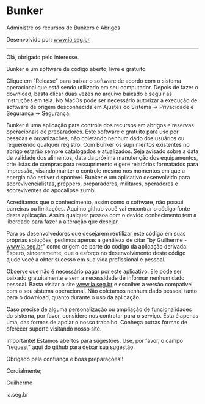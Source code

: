 # Bunker
Administre os recursos de Bunkers e Abrigos

Desenvolvido por: www.ia.seg.br

---------------------------------

Olá, obrigado pelo interesse.

Bunker é um software de código aberto, livre e gratuito.

Clique em "Release" para baixar o software de acordo com o sistema operacional que está sendo utilizado em seu computador. Depois de fazer o download, basta clicar duas vezes no arquivo baixado e seguir as instruções em tela. No MacOs pode ser necessário autorizar a execução de software de origem desconhecida em Ajustes do Sistema -> Privacidade e Segurança -> Segurança.

Bunker é uma aplicação para controle dos recursos em abrigos e reservas operacionais de preparadores. Este software é gratuito para uso por pessoas e organizações, não coletando nenhum dado dos usuários ou requerendo qualquer registro. Com Bunker os suprimentos existentes no abrigo estarão sempre catalogados e atualizados. Seja avisado sobre a data de validade dos alimentos, data da próxima manutenção dos equipamentos, crie listas de compras para ressuprimento e gere relatórios formatados para impressão, visando manter o controle mesmo nos momentos em que a energia não estiver disponível. Bunker é um aplicativo desenvolvido para sobrevivencialistas, preppers, preparadores, militares, operadores e sobreviventes do apocalipse zumbi. 


Acreditamos que o conhecimento, assim como o software, não possui barreiras ou limitações. Aqui no github você vai encontrar o código fonte desta aplicação. Assim qualquer pessoa com o devido conhecimento tem a liberdade para fazer a alteração que desejar.

Para os desenvolvedores que desejarem reutilizar este código em suas próprias soluções, pedimos apenas a gentileza de citar "by Guilherme - www.ia.seg.br" como origem de parte do código da aplicação derivada. Espero, sinceramente, que o esforço no desenvolvimento deste código ajude você a obter sucesso em sua vida profissional e pessoal.

Observe que não é necessário pagar por este aplicativo. Ele pode ser baixado gratuitamente e sem a necessidade de informar nenhum dado pessoal. Basta visitar o site www.ia.seg.br e escolher a versão compatível com o seu sistema operacional. Não coletamos nenhum dado pessoal tanto para o download, quanto durante o uso da aplicação.

Caso precise de alguma personalização ou ampliação de funcionalidades do sistema, por favor, considere nos contratar para o serviço. Esta é apenas uma, das formas de apoiar o nosso trabalho. Conheça outras formas de oferecer suporte visitando nosso site.

Importante! Estamos abertos para sugestões. Use, por favor, o campo "request" aqui do github para deixar sua sugestão.

Obrigado pela confiança e boas preparações!!

Cordialmente;

Guilherme

ia.seg.br

